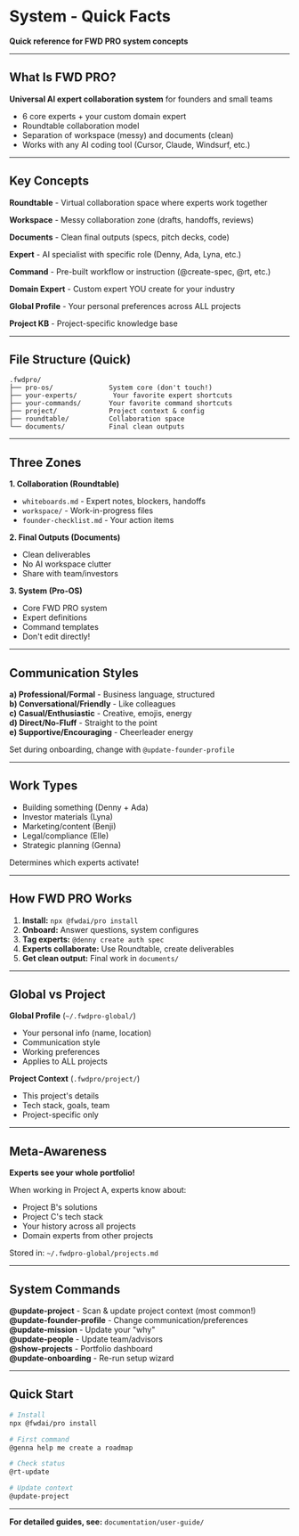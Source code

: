 # System - Quick Facts

**Quick reference for FWD PRO system concepts**

---

## What Is FWD PRO?

**Universal AI expert collaboration system** for founders and small teams

- 6 core experts + your custom domain expert
- Roundtable collaboration model
- Separation of workspace (messy) and documents (clean)
- Works with any AI coding tool (Cursor, Claude, Windsurf, etc.)

---

## Key Concepts

**Roundtable** - Virtual collaboration space where experts work together

**Workspace** - Messy collaboration zone (drafts, handoffs, reviews)

**Documents** - Clean final outputs (specs, pitch decks, code)

**Expert** - AI specialist with specific role (Denny, Ada, Lyna, etc.)

**Command** - Pre-built workflow or instruction (@create-spec, @rt, etc.)

**Domain Expert** - Custom expert YOU create for your industry

**Global Profile** - Your personal preferences across ALL projects

**Project KB** - Project-specific knowledge base

---

## File Structure (Quick)

```
.fwdpro/
├── pro-os/              System core (don't touch!)
├── your-experts/         Your favorite expert shortcuts
├── your-commands/       Your favorite command shortcuts
├── project/             Project context & config
├── roundtable/          Collaboration space
└── documents/           Final clean outputs
```

---

## Three Zones

**1. Collaboration (Roundtable)**
- `whiteboards.md` - Expert notes, blockers, handoffs
- `workspace/` - Work-in-progress files
- `founder-checklist.md` - Your action items

**2. Final Outputs (Documents)**
- Clean deliverables
- No AI workspace clutter
- Share with team/investors

**3. System (Pro-OS)**
- Core FWD PRO system
- Expert definitions
- Command templates
- Don't edit directly!

---

## Communication Styles

**a) Professional/Formal** - Business language, structured  
**b) Conversational/Friendly** - Like colleagues  
**c) Casual/Enthusiastic** - Creative, emojis, energy  
**d) Direct/No-Fluff** - Straight to the point  
**e) Supportive/Encouraging** - Cheerleader energy

Set during onboarding, change with `@update-founder-profile`

---

## Work Types

- Building something (Denny + Ada)
- Investor materials (Lyna)
- Marketing/content (Benji)
- Legal/compliance (Elle)
- Strategic planning (Genna)

Determines which experts activate!

---

## How FWD PRO Works

1. **Install:** `npx @fwdai/pro install`
2. **Onboard:** Answer questions, system configures
3. **Tag experts:** `@denny create auth spec`
4. **Experts collaborate:** Use Roundtable, create deliverables
5. **Get clean output:** Final work in `documents/`

---

## Global vs Project

**Global Profile** (`~/.fwdpro-global/`)
- Your personal info (name, location)
- Communication style
- Working preferences
- Applies to ALL projects

**Project Context** (`.fwdpro/project/`)
- This project's details
- Tech stack, goals, team
- Project-specific only

---

## Meta-Awareness

**Experts see your whole portfolio!**

When working in Project A, experts know about:
- Project B's solutions
- Project C's tech stack
- Your history across all projects
- Domain experts from other projects

Stored in: `~/.fwdpro-global/projects.md`

---

## System Commands

**@update-project** - Scan & update project context (most common!)  
**@update-founder-profile** - Change communication/preferences  
**@update-mission** - Update your "why"  
**@update-people** - Update team/advisors  
**@show-projects** - Portfolio dashboard  
**@update-onboarding** - Re-run setup wizard

---

## Quick Start

```bash
# Install
npx @fwdai/pro install

# First command
@genna help me create a roadmap

# Check status
@rt-update

# Update context
@update-project
```

---

**For detailed guides, see:** `documentation/user-guide/`

